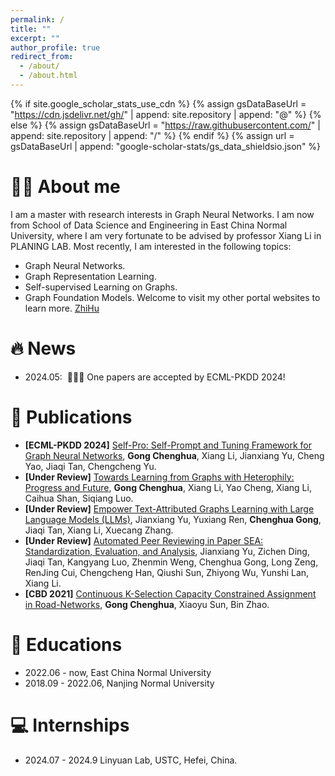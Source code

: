 ```yaml
---
permalink: /
title: ""
excerpt: ""
author_profile: true
redirect_from: 
  - /about/
  - /about.html
---
```


{% if site.google_scholar_stats_use_cdn %}
{% assign gsDataBaseUrl = "https://cdn.jsdelivr.net/gh/" | append: site.repository | append: "@" %}
{% else %}
{% assign gsDataBaseUrl = "https://raw.githubusercontent.com/" | append: site.repository | append: "/" %}
{% endif %}
{% assign url = gsDataBaseUrl | append: "google-scholar-stats/gs_data_shieldsio.json" %}

<span class='anchor' id='about-me'></span>

# 🤵🏻 About me
I am a master with research interests in Graph Neural Networks. I am now from School of Data Science and Engineering in East China Normal University, where I am very fortunate to be advised by professor Xiang Li in PLANING LAB. Most recently, I am interested in the following topics:
- Graph Neural Networks.
- Graph Representation Learning.
- Self-supervised Learning on Graphs.
- Graph Foundation Models.
Welcome to visit my other portal websites to learn more. [ZhiHu](https://www.zhihu.com/people/coldwater-33/posts)

# 🔥 News
- 2024.05: &nbsp;🎉🎉🎉 One papers are accepted by ECML-PKDD 2024!

# 📝 Publications 
- **[ECML-PKDD 2024]** [Self-Pro: Self-Prompt and Tuning Framework for Graph Neural Networks](https://arxiv.org/abs/2310.10362), **Gong Chenghua**, Xiang Li, Jianxiang Yu, Cheng Yao, Jiaqi Tan, Chengcheng Yu. 
- **[Under Review]** [Towards Learning from Graphs with Heterophily: Progress and Future](https://arxiv.org/abs/2401.09769), **Gong Chenghua**, Xiang Li, Yao Cheng, Xiang Li, Caihua Shan, Siqiang Luo.
- **[Under Review]** [Empower Text-Attributed Graphs Learning with Large Language Models (LLMs)](https://arxiv.org/abs/2401.09769), Jianxiang Yu, Yuxiang Ren, **Chenghua Gong**, Jiaqi Tan, Xiang Li, Xuecang Zhang. 
- **[Under Review]** [Automated Peer Reviewing in Paper SEA: Standardization, Evaluation, and Analysis](), Jianxiang Yu, Zichen Ding, Jiaqi Tan, Kangyang Luo, Zhenmin Weng, Chenghua Gong, Long Zeng, RenJing Cui, Chengcheng Han, Qiushi Sun, Zhiyong Wu, Yunshi Lan, Xiang Li. 
- **[CBD 2021]** [Continuous K-Selection Capacity Constrained Assignment in Road-Networks](https://ieeexplore.ieee.org/document/9816226), **Gong Chenghua**, Xiaoyu Sun, Bin Zhao. 

# 📖 Educations
- 2022.06 - now, East China Normal University
- 2018.09 - 2022.06, Nanjing Normal University 

# 💻 Internships
- 2024.07 - 2024.9 Linyuan Lab, USTC, Hefei, China.
